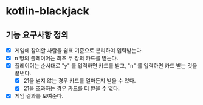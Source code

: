 # kotlin-blackjack

## 기능 요구사항 정의
- [x] 게임에 참여할 사람을 쉼표 기준으로 분리하여 입력받는다.
- [x] n 명의 플레이어는 최초 두 장의 카드를 받는다.
- [x] 플레이어는 순서대로 "y" 를 입력하면 카드를 받고, "n" 를 입력하면 카드 받는 것을 끝낸다.
  - [x] 21을 넘지 않는 경우 카드를 얼마든지 받을 수 있다.
  - [x] 21을 초과하는 경우 카드를 더 받을 수 없다.
- [x] 게임 결과를 보여준다.
